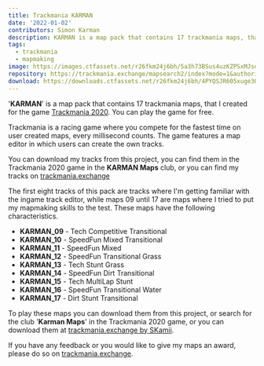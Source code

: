 ```yaml
---
title: Trackmania KARMAN
date: '2022-01-02'
contributors: Simon Karman
description: KARMAN is a map pack that contains 17 trackmania maps, that I created for the game Trackmania 2020
tags:
  - trackmania
  - mapmaking
image: https://images.ctfassets.net/r26fkm24j6bh/5a3h73BSus4uzKZPSxMJsd/6fb01afdd255baca92ca6bd752b5e1ac/trackmania-2020.jpeg
repository: https://trackmania.exchange/mapsearch2/index?mode=1&authorid=46114
download: https://downloads.ctfassets.net/r26fkm24j6bh/4PYQSJR605xuge3Qj3XEeF/cb7d9a55c005164792f36fe4b5fb5da4/KARMAN.zip
---
```


'__KARMAN__' is a map pack that contains 17 trackmania maps, that I created for the game [Trackmania 2020](https://www.trackmania.com/). You can play the game for free.

Trackmania is a racing game where you compete for the fastest time on user created maps, every millisecond counts. The game features a map editor in which users can create the own tracks.

You can download my tracks from this project, you can find them in the Trackmania 2020 game in the __KARMAN Maps__ club, or you can find my tracks on [trackmania.exchange](https://trackmania.exchange/mapsearch2/index?mode=1&authorid=46114)

The first eight tracks of this pack are tracks where I'm getting familiar with the ingame track editor, while maps 09 until 17 are maps where I tried to put my mapmaking skills to the test. These maps have the following characteristics.
- __KARMAN_09__ - Tech Competitive Transitional
- __KARMAN_10__ - SpeedFun Mixed Transitional
- __KARMAN_11__ - SpeedFun Mixed
- __KARMAN_12__ - SpeedFun Transitional Grass
- __KARMAN_13__ - Tech Stunt Grass
- __KARMAN_14__ - SpeedFun Dirt Transitional
- __KARMAN_15__ - Tech MultiLap Stunt
- __KARMAN_16__ - SpeedFun Transitional Water
- __KARMAN_17__ - Dirt Stunt Transitional

To play these maps you can download them from this project, or search for the club '__Karman Maps__' in the Trackmania 2020 game, or you can download them at [trackmania.exchange by SKamii](https://trackmania.exchange/mapsearch2/index?mode=1&authorid=46114).

If you have any feedback or you would like to give my maps an award, please do so on [trackmania.exchange](https://trackmania.exchange/user/profile/46114).